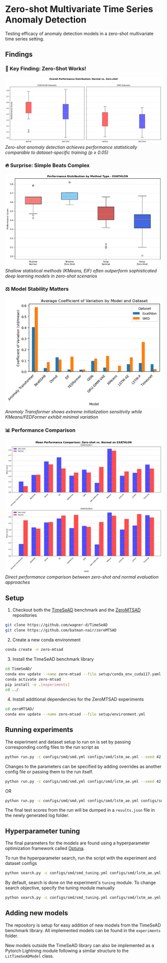 # Zero-shot Multivariate Time Series Anomaly Detection

Testing efficacy of anomaly detection models in a zero-shot multivariate time series setting.

## Findings

### 🎯 Key Finding: Zero-Shot Works!

![Overall Performance Distribution](images/overall_performance_distribution.png)
*Zero-shot anomaly detection achieves performance statistically comparable to dataset-specific training (p ≥ 0.05)*

### 🔥 Surprise: Simple Beats Complex

![Shallow vs Deep Performance](images/shallow_deep_distribution_exathlon.png)
*Shallow statistical methods (KMeans, EIF) often outperform sophisticated deep learning models in zero-shot scenarios*

### ⚖️ Model Stability Matters

![Model Stability](images/model_coefficient_of_variation.png)
*Anomaly Transformer shows extreme initialization sensitivity while KMeans/FEDFormer exhibit minimal variation*

### 📊 Performance Comparison

![Zero-Shot vs Normal](images/zero_normal_score_comparison_exathlon.png)
*Direct performance comparison between zero-shot and normal evaluation approaches*


## Setup

1. Checkout both the [TimeSeAD](https://github.com/wagner-d/TimeSeAD) benchmark and the [ZeroMTSAD](https://github.com/batman-nair/zeroMTSAD) repositories
```sh
git clone https://github.com/wagner-d/TimeSeAD
git clone https://github.com/batman-nair/zeroMTSAD
```
2. Create a new conda environment
```sh
conda create -n zero-mtsad
```
3. Install the TimeSeAD benchmark library
```sh
cd TimeSeAD/
conda env update --name zero-mtsad --file setup/conda_env_cuda117.yaml
conda activate zero-mtsad
pip install -e .[experiments]
cd ../
```
4. Install additional dependencies for the ZeroMTSAD experiments
```sh
cd zeroMTSAD/
conda env update --name zero-mtsad --file setup/environment.yml
```

## Running experiments

The experiment and dataset setup to run on is set by passing corresponding config files to the run script as
```sh
python run.py -c configs/smd/smd.yml configs/smd/lstm_ae.yml --seed 42
```

Changes to the parameters can be specified by adding overrides as another config file or passing them to the run itself.
```sh
python run.py -c configs/smd/smd.yml configs/smd/lstm_ae.yml --seed 42 --overrides "data_params.test_server_ids=[27]" "epochs=50"
```
OR
```sh
python run.py -c configs/smd/smd.yml configs/smd/lstm_ae.yml configs/smd/lstm_ae_tuned.yml --seed 42
```

The final test scores from the run will be dumped in a `results.json` file in the newly generated log folder.

## Hyperparameter tuning

The final parameters for the models are found using a hyperparameter optimization framework called [Optuna](https://optuna.org/).

To run the hyperparameter search, run the script with the experiment and dataset configs
```sh
python search.py -c configs/smd/smd_tuning.yml configs/smd/lstm_ae.yml
```

By default, search is done on the experiment's `tuning` module. To change search objective, specify the tuning module manually
```sh
python search.py -c configs/smd/smd_tuning.yml configs/smd/lstm_ae.yml -t schedulers
```

## Adding new models

The repository is setup for easy addition of new models from the TimeSeAD benchmark library.
All implemented models can be found in the `experiments` folder.

New models outside the TimeSeAD library can also be implemented as a Pytorch Lightning module following a similar structure to the `LitTimeSeADModel` class.


